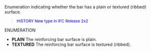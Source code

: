 Enumeration indicating whether the bar has a plain or textured (ribbed) surface.

> <font color="#0000FF" size="-1"> HISTORY New type in IFC Release 2x2
		  </font>
>

ENUMERATION

* **PLAIN** The reinforcing bar surface is plain. 
* **TEXTURED** The reinforcing bar surface is textured (ribbed).